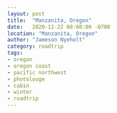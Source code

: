 ```yaml
---
layout: post
title:  "Manzanita, Oregon"
date:   2020-12-22 00:00:00 -0700
location: "Manzanita, Oregon"
author: "Jameson Nyeholt"
category: roadtrip
tags:
- oregon
- oregon coast
- pacific northwest
- photolouge
- cabin
- winter
- roadtrip
---
```

